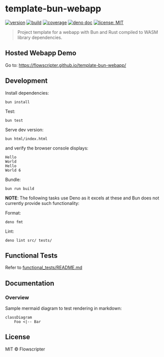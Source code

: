 # template-bun-webapp

[![version](https://img.shields.io/github/v/release/flowscripter/template-bun-webapp?sort=semver)](https://github.com/flowscripter/template-bun-webapp/releases)
[![build](https://img.shields.io/github/actions/workflow/status/flowscripter/template-bun-webapp/release-deno-webapp.yml)](https://github.com/flowscripter/template-bun-webapp/actions/workflows/release-deno-webapp.yml)
[![coverage](https://codecov.io/gh/flowscripter/template-bun-webapp/branch/main/graph/badge.svg?token=EMFT2938ZF)](https://codecov.io/gh/flowscripter/template-bun-webapp)
[![deno doc](https://doc.deno.land/badge.svg)](https://jsr.io/@flowscripter/template-bun-webapp/doc)
[![license: MIT](https://img.shields.io/github/license/flowscripter/template-bun-webapp)](https://github.com/flowscripter/template-bun-webapp/blob/main/LICENSE)

> Project template for a webapp with Bun and Rust compiled to WASM library
> dependencies.

## Hosted Webapp Demo

Go to: https://flowscripter.github.io/template-bun-webapp/

## Development

Install dependencies:

`bun install`

Test:

`bun test`

Serve dev version:

`bun html/index.html`

and verify the browser console displays:

```
Hello
World
Hello
World 6
```

Bundle:

`bun run build`

**NOTE**: The following tasks use Deno as it excels at these and Bun does not
currently provide such functionality:

Format:

`deno fmt`

Lint:

`deno lint src/ tests/`

## Functional Tests

Refer to [functional_tests/README.md](functional_tests/README.md)

## Documentation

### Overview

Sample mermaid diagram to test rendering in markdown:

```mermaid
classDiagram
    Foo <|-- Bar
```

## License

MIT © Flowscripter
